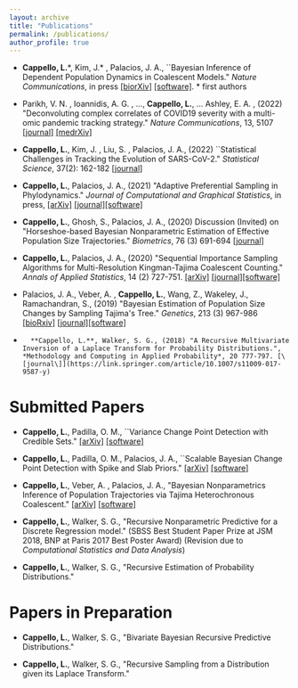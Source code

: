 ```yaml
---
layout: archive
title: "Publications"
permalink: /publications/
author_profile: true
---
```


* **Cappello, L.**\*,  Kim, J.\* , Palacios, J. A., ``Bayesian Inference of Dependent Population Dynamics in Coalescent Models."  *Nature Communications*, in press [\[biorXiv\]](https://www.biorxiv.org/content/10.1101/2022.05.22.492976v1) [\[software\]](https://github.com/lorenzocapp/adasel). \* first authors


*   Parikh, V. N. , Ioannidis, A. G. , ..., **Cappello, L.**, ... Ashley, E. A. , (2022) "Deconvoluting complex correlates of COVID19 severity with a multi-omic pandemic tracking strategy." *Nature Communications*, 13, 5107 [\[journal\]](https://www.nature.com/articles/s41467-022-32397-8) [\[medrXiv\]](https://www.medrxiv.org/content/10.1101/2021.08.04.21261547v1.full.pdf+html)

* **Cappello, L.**,  Kim, J. , Liu, S. , Palacios, J. A., (2022)  ``Statistical Challenges in Tracking the Evolution of SARS-CoV-2."  *Statistical Science*, 37(2): 162-182 [\[journal\]](https://projecteuclid.org/journals/statistical-science/volume-37/issue-2/Statistical-Challenges-in-Tracking-the-Evolution-of-SARS-CoV-2/10.1214/22-STS853.full)


* **Cappello, L.**, Palacios, J. A., (2021) "Adaptive Preferential Sampling in Phylodynamics." *Journal of Computational and Graphical Statistics*, in press,  [\[arXiv\]](https://arxiv.org/abs/2009.02307) [\[journal\]](https://www.tandfonline.com/doi/full/10.1080/10618600.2021.1987256)[\[software\]](https://github.com/lorenzocapp/adapref)

* **Cappello, L.**, Ghosh, S., Palacios, J. A., (2020) Discussion (Invited) on "Horseshoe-based Bayesian Nonparametric Estimation of Effective Population Size Trajectories." *Biometrics*,  76 (3) 691-694 [\[journal\]](https://onlinelibrary.wiley.com/doi/abs/10.1111/biom.13275)

* **Cappello, L.**, Palacios, J. A., (2020) "Sequential Importance Sampling Algorithms for Multi-Resolution Kingman-Tajima Coalescent Counting."  *Annals of Applied Statistics*, 14 (2) 727-751. [\[arXiv\]](https://arxiv.org/abs/1902.05527) [\[journal\]](https://projecteuclid.org/euclid.aoas/1593449323)[\[software\]](https://github.com/JuliaPalacios/phylodyn)


*  Palacios, J. A., Veber, A. , **Cappello, L.**, Wang, Z., Wakeley, J., Ramachandran, S., (2019) "Bayesian Estimation of Population Size Changes by Sampling Tajima's Tree." *Genetics*, 213 (3) 967-986  [\[bioRxiv\]](https://www.biorxiv.org/content/10.1101/605352v2.full.pdf) [\[journal\]](https://www.genetics.org/content/213/3/967)[\[software\]](https://github.com/JuliaPalacios/phylodyn)


*	    **Cappello, L.**, Walker, S. G., (2018) "A Recursive Multivariate Inversion of a Laplace Transform for Probability Distributions.", *Methodology and Computing in Applied Probability*, 20 777-797. [\[journal\]](https://link.springer.com/article/10.1007/s11009-017-9587-y)
	    

	      




Submitted Papers
======

 *   **Cappello, L.**, Padilla, O. M., ``Variance Change Point  Detection with Credible Sets." [\[arXiv\]](https://arxiv.org/abs/2211.14097)  [\[software\]](https://github.com/lorenzocapp/prisca)

*   **Cappello, L.**, Padilla, O. M., Palacios, J. A., ``Scalable Bayesian Change Point Detection with Spike and Slab Priors." [\[arXiv\]](https://arxiv.org/abs/2106.10383)  [\[software\]](https://github.com/lorenzocapp/solocp)	    


* **Cappello, L.**,  Veber, A. , Palacios, J. A., "Bayesian Nonparametrics Inference of Population Trajectories via Tajima Heterochronous Coalescent." [\[arXiv\]](https://arxiv.org/abs/2004.06826)  [\[software\]](https://github.com/JuliaPalacios/phylodyn)	    



	
	

*  **Cappello, L.**, Walker, S. G., "Recursive Nonparametric Predictive for   a Discrete Regression model." (SBSS Best Student Paper Prize at JSM 2018, BNP at Paris 2017 Best Poster Award) (Revision due to *Computational Statistics and Data Analysis*)

* **Cappello, L.**, Walker, S. G., "Recursive Estimation of  Probability Distributions."

	


Papers in Preparation
======


    
* **Cappello, L.**, Walker, S. G., "Bivariate Bayesian Recursive Predictive Distributions."
 
     
       
* **Cappello, L.**, Walker, S. G., "Recursive Sampling from a Distribution given its Laplace Transform."